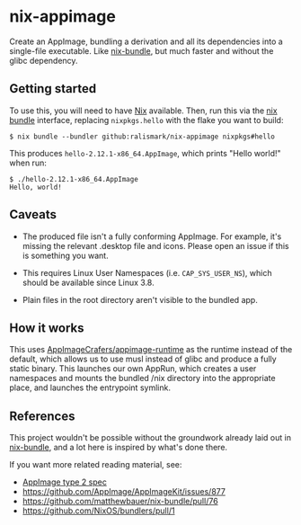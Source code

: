 # nix-appimage

Create an AppImage, bundling a derivation and all its dependencies into a single-file executable.
Like [nix-bundle](https://github.com/matthewbauer/nix-bundle), but much faster and without the glibc dependency.

## Getting started

To use this, you will need to have [Nix](https://nixos.org/) available.
Then, run this via the [nix bundle](https://nixos.org/manual/nix/unstable/command-ref/new-cli/nix3-bundle.html) interface, replacing `nixpkgs.hello` with the flake you want to build:

```
$ nix bundle --bundler github:ralismark/nix-appimage nixpkgs#hello
```

This produces `hello-2.12.1-x86_64.AppImage`, which prints "Hello world!" when run:

```
$ ./hello-2.12.1-x86_64.AppImage
Hello, world!
```

## Caveats

- The produced file isn't a fully conforming AppImage.
For example, it's missing the relevant .desktop file and icons.
Please open an issue if this is something you want.

- This requires Linux User Namespaces (i.e. `CAP_SYS_USER_NS`), which should be available since Linux 3.8.

- Plain files in the root directory aren't visible to the bundled app.

## How it works

This uses [AppImageCrafers/appimage-runtime](https://github.com/AppImageCrafters/appimage-runtime) as the runtime instead of the default, which allows us to use musl instead of glibc and produce a fully static binary.
This launches our own AppRun, which creates a user namespaces and mounts the bundled /nix directory into the appropriate place, and launches the entrypoint symlink.

<!-- TODO more information here -->

## References

This project wouldn't be possible without the groundwork already laid out in [nix-bundle](https://github.com/matthewbauer/nix-bundle), and a lot here is inspired by what's done there.

If you want more related reading material, see:

- [AppImage type 2 spec](https://github.com/AppImage/AppImageSpec/blob/ce1910e6443357e3406a40d458f78ba3f34293b8/draft.md#target-systems)
- https://github.com/AppImage/AppImageKit/issues/877
- https://github.com/matthewbauer/nix-bundle/pull/76
- https://github.com/NixOS/bundlers/pull/1
